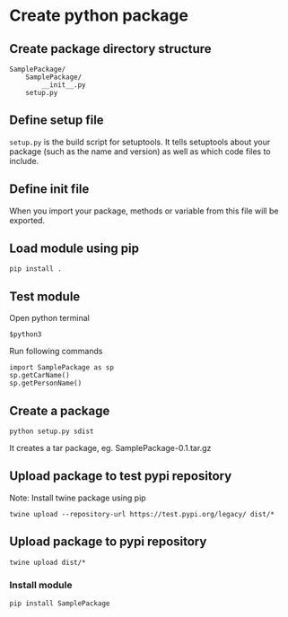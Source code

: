 # Create python package

##  Create package directory structure
```
SamplePackage/
    SamplePackage/
        __init__.py
    setup.py
```

## Define setup file
`setup.py` is the build script for setuptools. It tells setuptools about your package (such as the name and version) as well as which code files to include.

## Define __init__ file
When you import your package, methods or variable from this file will be exported.  

## Load module using pip
`pip install .`

## Test module
Open python terminal 

```
$python3
```

Run following commands
```
import SamplePackage as sp
sp.getCarName()
sp.getPersonName()
```

## Create a package 
```
python setup.py sdist
```

It creates a tar package, eg. SamplePackage-0.1.tar.gz

## Upload package to test pypi repository

Note: Install twine package using pip
```
twine upload --repository-url https://test.pypi.org/legacy/ dist/*
```

## Upload package to pypi repository
```
twine upload dist/*
```

### Install module 
```
pip install SamplePackage
```
